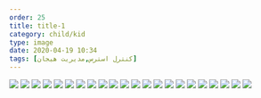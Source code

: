 ```yaml
---
order: 25
title: title-1
category: child/kid
type: image
date: 2020-04-19 10:34
tags: [کنترل استرس,مدیریت هیجان]
---
```


![](../../static/images/kid-victory-chap3-1.png)
![](../../static/images/kid-victory-chap3-2.png)
![](../../static/images/kid-victory-chap3-3.png)
![](../../static/images/kid-victory-chap3-4.png)
![](../../static/images/kid-victory-chap3-5.png)
![](../../static/images/kid-victory-chap3-6.png)
![](../../static/images/kid-victory-chap3-7.png)
![](../../static/images/kid-victory-chap3-8.png)
![](../../static/images/kid-victory-chap3-9.png)
![](../../static/images/kid-victory-chap3-10.png)
![](../../static/images/kid-victory-chap3-11.png)
![](../../static/images/kid-victory-chap3-12.png)
![](../../static/images/kid-victory-chap3-13.png)
![](../../static/images/kid-victory-chap3-14.png)
![](../../static/images/kid-victory-chap3-15.png)
![](../../static/images/kid-victory-chap3-16.png)
![](../../static/images/kid-victory-chap3-17.png)
![](../../static/images/kid-victory-chap3-18.png)
![](../../static/images/kid-victory-chap3-19.png)
![](../../static/images/kid-victory-chap3-20.png)
![](../../static/images/kid-victory-chap3-21.png)
![](../../static/images/kid-victory-chap3-22.png)